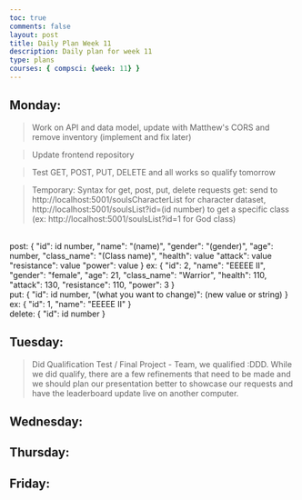 ```yaml
---
toc: true
comments: false
layout: post
title: Daily Plan Week 11
description: Daily plan for week 11
type: plans
courses: { compsci: {week: 11} }
---
```


## Monday:
> Work on API and data model, update with Matthew's CORS and remove inventory (implement and fix later)

> Update frontend repository

> Test GET, POST, PUT, DELETE and all works so qualify tomorrow

> Temporary: Syntax for get, post, put, delete requests
get:
send to http://localhost:5001/soulsCharacterList for character dataset, http://localhost:5001/soulsList?id=(id number) to get a specific class (ex: http://localhost:5001/soulsList?id=1 for God class) 
<br>
post:
{
    "id": id number,
    "name": "(name)",
    "gender": "(gender)",
    "age": number,
    "class_name": "(Class name)",
    "health": value
    "attack": value
    "resistance": value
    "power": value
}
ex:
{
    "id": 2,
    "name": "EEEEE II",
    "gender": "female",
    "age": 21,
    "class_name": "Warrior",
    "health": 110,
    "attack": 130,
    "resistance": 110,
    "power": 3
}
<br>
put:
{
    "id": id number,
    "(what you want to change)": (new value or string)
}
ex:
{
    "id": 1,
    "name": "EEEEE II"
}
<br>
delete:
{
    "id": id number
}

## Tuesday:
> Did Qualification Test / Final Project - Team, we qualified :DDD. While we did qualify, there are a few refinements that need to be made and we should plan our presentation better to showcase our requests and have the leaderboard update live on another computer.

## Wednesday:
> 

## Thursday:
> 

## Friday:
> 
